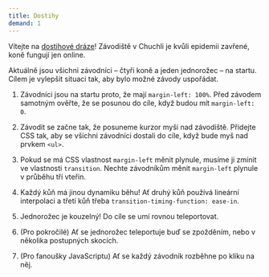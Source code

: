 ```yaml
---
title: Dostihy
demand: 1
---
```


Vítejte na [dostihové dráze](https://codepen.io/ondrejzara/pen/WNQxoGL?editors=1100)! Závodiště v Chuchli je kvůli epidemii zavřené, koně fungují jen online.

Aktuálně jsou všichni závodníci – čtyři koně a jeden jednorožec – na startu. Cílem je vylepšit situaci tak, aby bylo možné závody uspořádat.

1. Závodníci jsou na startu proto, že mají `margin-left: 100%`. Před závodem samotným ověřte, že se posunou do cíle, když budou mít `margin-left: 0`.

1. Závodit se začne tak, že posuneme kurzor myši nad závodiště. Přidejte CSS tak, aby se všichni závodníci dostali do cíle, když bude myš nad prvkem `<ul>`.

1. Pokud se má CSS vlastnost `margin-left` měnit plynule, musíme ji zmínit ve vlastnosti `transition`. Nechte závodníkům měnit `margin-left` plynule v průběhu tří vteřin.

1. Každý kůň má jinou dynamiku běhu! Ať druhý kůň používá lineární interpolaci a třetí kůň třeba `transition-timing-function: ease-in`.

1. Jednorožec je kouzelný! Do cíle se umí rovnou teleportovat.

1. (Pro pokročilé) Ať se jednorožec teleportuje buď se zpožděním, nebo v několika postupných skocích.

1. (Pro fanoušky JavaScriptu) Ať se každý závodník rozběhne po kliku na něj.
